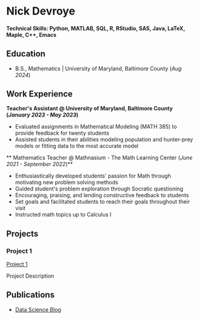# Nick Devroye

#### Technical Skills: Python, MATLAB, SQL, R, RStudio, SAS, Java, LaTeX, Maple, C++, Emacs

## Education 			        		
- B.S., Mathematics | University of Maryland, Baltimore County (_Aug 2024_)

## Work Experience
**Teacher's Assistant @ University of Maryland, Baltimore County (_January 2023 - May 2023_)**
- Evaluated assignments in Mathematical Modeling (MATH 385) to provide feedback for twenty students
- Assisted students in their abilities modeling population and hunter-prey models or fitting data to the most accurate model

** Mathematics Teacher @ Mathnasium - The Math Learning Center (_June 2021 - September 2022_)**
- Enthusiastically developed students' passion for Math through motivating new problem solving methods
- Guided student's problem exploration through Socratic questioning
- Encouraging, praising, and lending constructive feedback to students
- Set goals and facilitated students to reach their goals throughout their visit
- Instructed math topics up to Calculus I

## Projects
### Project 1
[Project 1]([https://www.mdpi.com/1424-8220/22/8/3048](https://nickdevroye.github.io/))

Project Description

## Publications

- [Data Science Blog](https://medium.com/)
